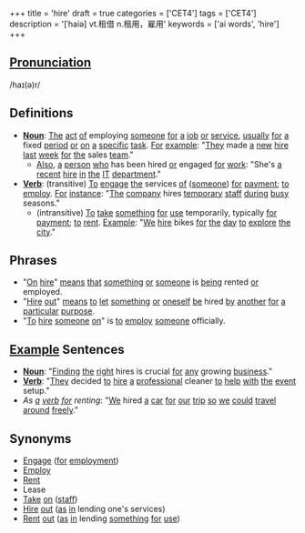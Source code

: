 +++
title = 'hire'
draft = true
categories = ['CET4']
tags = ['CET4']
description = '[ˈhaiə] vt.租借 n.租用，雇用'
keywords = ['ai words', 'hire']
+++

## [Pronunciation](/en/post/pronunciation/)
/haɪ(ə)r/

## Definitions
- **[Noun](/en/post/noun/)**: [The](/en/post/the/) [act](/en/post/act/) [of](/en/post/of/) employing [someone](/en/post/someone/) [for](/en/post/for/) [a](/en/post/a/) [job](/en/post/job/) [or](/en/post/or/) [service](/en/post/service/), [usually](/en/post/usually/) [for](/en/post/for/) [a](/en/post/a/) fixed [period](/en/post/period/) [or](/en/post/or/) [on](/en/post/on/) [a](/en/post/a/) [specific](/en/post/specific/) [task](/en/post/task/). [For](/en/post/for/) [example](/en/post/example/): "[They](/en/post/they/) made [a](/en/post/a/) [new](/en/post/new/) [hire](/en/post/hire/) [last](/en/post/last/) [week](/en/post/week/) [for](/en/post/for/) [the](/en/post/the/) sales [team](/en/post/team/)."
  - [Also](/en/post/also/), [a](/en/post/a/) [person](/en/post/person/) [who](/en/post/who/) has been hired [or](/en/post/or/) engaged [for](/en/post/for/) [work](/en/post/work/): "She's [a](/en/post/a/) [recent](/en/post/recent/) [hire](/en/post/hire/) [in](/en/post/in/) [the](/en/post/the/) [IT](/en/post/it/) [department](/en/post/department/)."
- **[Verb](/en/post/verb/)**: (transitive) [To](/en/post/to/) [engage](/en/post/engage/) [the](/en/post/the/) services [of](/en/post/of/) ([someone](/en/post/someone/)) [for](/en/post/for/) [payment](/en/post/payment/); [to](/en/post/to/) [employ](/en/post/employ/). [For](/en/post/for/) [instance](/en/post/instance/): "[The](/en/post/the/) [company](/en/post/company/) hires [temporary](/en/post/temporary/) [staff](/en/post/staff/) [during](/en/post/during/) [busy](/en/post/busy/) seasons."
  - (intransitive) [To](/en/post/to/) [take](/en/post/take/) [something](/en/post/something/) [for](/en/post/for/) [use](/en/post/use/) temporarily, typically [for](/en/post/for/) [payment](/en/post/payment/); [to](/en/post/to/) [rent](/en/post/rent/). [Example](/en/post/example/): "[We](/en/post/we/) [hire](/en/post/hire/) bikes [for](/en/post/for/) [the](/en/post/the/) [day](/en/post/day/) [to](/en/post/to/) [explore](/en/post/explore/) [the](/en/post/the/) [city](/en/post/city/)."

## Phrases
- "[On](/en/post/on/) [hire](/en/post/hire/)" [means](/en/post/means/) [that](/en/post/that/) [something](/en/post/something/) [or](/en/post/or/) [someone](/en/post/someone/) is [being](/en/post/being/) rented [or](/en/post/or/) employed.
- "[Hire](/en/post/hire/) [out](/en/post/out/)" [means](/en/post/means/) [to](/en/post/to/) [let](/en/post/let/) [something](/en/post/something/) [or](/en/post/or/) [oneself](/en/post/oneself/) [be](/en/post/be/) hired [by](/en/post/by/) [another](/en/post/another/) [for](/en/post/for/) [a](/en/post/a/) [particular](/en/post/particular/) [purpose](/en/post/purpose/).
- "[To](/en/post/to/) [hire](/en/post/hire/) [someone](/en/post/someone/) [on](/en/post/on/)" is [to](/en/post/to/) [employ](/en/post/employ/) [someone](/en/post/someone/) officially.

## [Example](/en/post/example/) Sentences
- **[Noun](/en/post/noun/)**: "[Finding](/en/post/finding/) [the](/en/post/the/) [right](/en/post/right/) hires is crucial [for](/en/post/for/) [any](/en/post/any/) growing [business](/en/post/business/)."
- **[Verb](/en/post/verb/)**: "[They](/en/post/they/) decided [to](/en/post/to/) [hire](/en/post/hire/) [a](/en/post/a/) [professional](/en/post/professional/) cleaner [to](/en/post/to/) [help](/en/post/help/) [with](/en/post/with/) [the](/en/post/the/) [event](/en/post/event/) setup."
- _As [a](/en/post/a/) [verb](/en/post/verb/) [for](/en/post/for/) renting_: "[We](/en/post/we/) hired [a](/en/post/a/) [car](/en/post/car/) [for](/en/post/for/) [our](/en/post/our/) [trip](/en/post/trip/) [so](/en/post/so/) [we](/en/post/we/) [could](/en/post/could/) [travel](/en/post/travel/) [around](/en/post/around/) [freely](/en/post/freely/)."

## Synonyms
- [Engage](/en/post/engage/) ([for](/en/post/for/) [employment](/en/post/employment/))
- [Employ](/en/post/employ/)
- [Rent](/en/post/rent/)
- Lease
- [Take](/en/post/take/) [on](/en/post/on/) ([staff](/en/post/staff/))
- [Hire](/en/post/hire/) [out](/en/post/out/) ([as](/en/post/as/) [in](/en/post/in/) lending one's services)
- [Rent](/en/post/rent/) [out](/en/post/out/) ([as](/en/post/as/) [in](/en/post/in/) lending [something](/en/post/something/) [for](/en/post/for/) [use](/en/post/use/))

